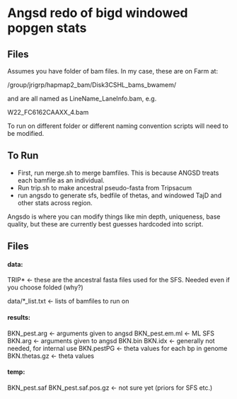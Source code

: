 # Angsd redo of bigd windowed popgen stats

## Files

Assumes you have folder of bam files. In my case, these are on Farm at:

/group/jrigrp/hapmap2_bam/Disk3CSHL_bams_bwamem/

and are all named as LineName_LaneInfo.bam, e.g.

W22_FC6162CAAXX_4.bam

To run on different folder or different naming convention scripts will need to be modified.

## To Run

 * First, run merge.sh to merge bamfiles. This is because ANGSD treats each bamfile as an individual.
 * Run trip.sh to make ancestral pseudo-fasta from Tripsacum
 * run angsdo to generate sfs, bedfile of thetas, and windowed TajD and other stats across region. 
 
Angsdo is where you can modify things like min depth, uniqueness, base quality, but these are currently best guesses hardcoded into script.

## Files

#### data:

TRIP* <- these are the ancestral fasta files used for the SFS. Needed even if you choose folded (why?)

data/*_list.txt <- lists of bamfiles to run on

#### results:

BKN_pest.arg  <- arguments given to angsd
BKN_pest.em.ml <- ML SFS 
BKN.arg <- arguments given to angsd
BKN.bin  BKN.idx <- generally not needed, for internal use
BKN.pestPG <- theta values for each bp in genome 
BKN.thetas.gz <- theta values

#### temp:

 BKN_pest.saf  BKN_pest.saf.pos.gz <- not sure yet (priors for SFS etc.)

